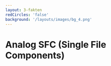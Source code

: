 ```yaml
---
layout: 3-fakten
redCircles: 'false'
background: '/layouts/images/bg_4.png'
---
```


# Analog SFC (Single File Components)

<template v-slot:fakt-1>

## Performance-First Ansatz

</template>

<template v-slot:fakt-2>

## Inspiriert durch Vue.js

</template>

<template v-slot:fakt-3>

## Forciert kleine Komponenten by Default

</template>
